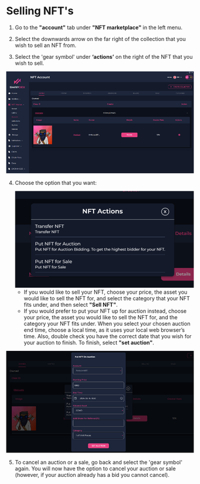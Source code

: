 # Selling NFT's

1. Go to the **"account"** tab under **"NFT marketplace"** in the left menu.

2. Select the downwards arrow on the far right of the collection that you wish to sell an NFT from.

3. Select the 'gear symbol' under **‘actions’** on the right of the NFT that you wish to sell.

<div align="center">
      <img src="../assets/marketplace_sell1.png" alt="SwapDEX Wallet">
    </div>

4. Choose the option that you want:
    <div align="center">
        <img src="../assets/marketplace_sell2.png" alt="SwapDEX Wallet">
    </div>

    - If you would like to sell your NFT, choose your price, the asset you would like to sell the NFT for, and select the category that your NFT fits under, and then select **"Sell NFT"**.
    - If you would prefer to put your NFT up for auction instead, choose your price, the asset you would like to sell the NFT for, and the category your NFT fits under. When you select your chosen auction end time, choose a local time, as it uses your local web browser’s time. Also, double check you have the correct date that you wish for your auction to finish. To finish, select **"set auction"**.

<div align="center">
      <img src="../assets/marketplace_sell3.png" alt="SwapDEX Wallet">
    </div>


5. To cancel an auction or a sale, go back and select the 'gear symbol' again. You will now have the option to cancel your auction or sale (however, if your auction already has a bid you cannot cancel).





